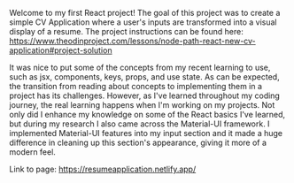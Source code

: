 Welcome to my first React project! The goal of this project was to create a simple CV Application where a user's inputs are transformed into a visual display of a resume. The project instructions can be found here: https://www.theodinproject.com/lessons/node-path-react-new-cv-application#project-solution

It was nice to put some of the concepts from my recent learning to use, such as jsx, components, keys, props, and use state. As can be expected, the transition from reading about concepts to implementing them in a project has its challenges. However, as I've learned throughout my coding journey, the real learning happens when I'm working on my projects. Not only did I enhance my knowledge on some of the React basics I've learned, but during my research I also came across the Material-UI framework. I implemented Material-UI features into my input section and it made a huge difference in cleaning up this section's appearance, giving it more of a modern feel. 

Link to page: https://resumeapplication.netlify.app/

